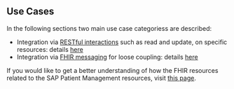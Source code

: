 ## Use Cases
In the following sections two main use case categoriess are described:
- Integration via [RESTful interactions](https://www.hl7.org/fhir/http.html) such as read and update, on specific resources: details [here](https://simplifier.net/guide/SAP-PatientManagement/IntegrationviaRESTfulinteractions) 
- Integration via [FHIR messaging](https://www.hl7.org/fhir/messaging.html) for loose coupling: details [here](https://simplifier.net/guide/SAP-PatientManagement/Integrationviamessaging)  

If you would like to get a better understanding of how the FHIR resources related to the SAP Patient Management resources, visit [this page](https://help.sap.com/viewer/f5035f472fff4b39bce8e6abb0e62288/618.22/en-US/e2b7954096244a6581ebef53dffcee22.html). 